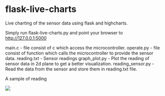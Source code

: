 flask-live-charts
=================

Live charting of the sensor data using flask and highcharts.

Simply run flask-live-charts.py and point your browser to http://127.0.0.1:5000


main.c - file consist of c which access the microcontroller.
operate.py - file consist of function which calls the microcontroller to provide the sensor data.
reading.txt - Sensor readings
graph_plot.py - Plot the reading of sensor data in 2d plane to get a better visualization.
reading_sensor.py - Read the data from the sensor and store them in reading.txt file.


A sample of reading 

<img src = "/images/screenshot.png">
